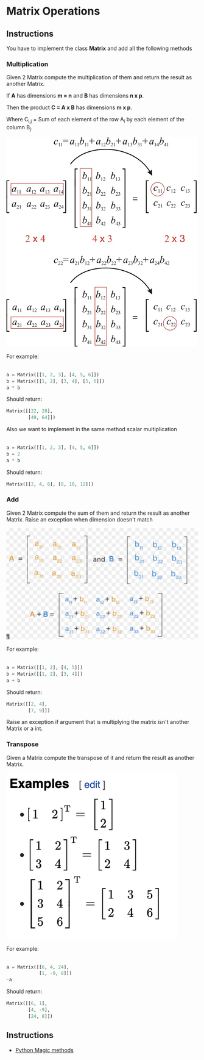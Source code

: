 # Matrix Operations

## Instructions

You have to implement the class **Matrix** and add all the following methods

### Multiplication

Given 2 Matrix compute the multiplication of them and return the result as another Matrix.

If **A** has dimensions **m × n** and **B** has dimensions **n x p**.

Then the product **C = A x B** has dimensions **m x p**.

Where C<sub>i,j</sub> = Sum of each element of the row A<sub>i</sub> by each element of the column B<sub>j</sub>.

![See](matrixmultiplication.jpeg)

For example:

```python

a = Matrix([[1, 2, 3], [4, 5, 6]])
b = Matrix([[1, 2], [3, 4], [5, 6]])
a * b
```

Should return:

```python
Matrix([[22, 28],
        [49, 64]])
```

Also we want to implement in the same method scalar multiplication

```python

a = Matrix([[1, 2, 3], [4, 5, 6]])
b = 2
a * b
```

Should return:

```python
Matrix([[2, 4, 6], [8, 10, 12]])
```

### Add

Given 2 Matrix compute the sum of them and return the result as another Matrix. Raise an exception when dimension doesn't match

![See](matrix-add.png)

For example:

```python

a = Matrix([[1, 2], [4, 5]])
b = Matrix([[1, 2], [3, 4]])
a + b
```

Should return:

```python
Matrix([[2, 4],
        [7, 9]])
```

Raise an exception if argument that is multiplying the matrix isn't another Matrix or a int.

### Transpose

Given a Matrix compute the transpose of it and return the result as another Matrix.

![See](transpose.png)

For example:

```python

a = Matrix([[6, 4, 24],
            [1, -9, 8]])
~a
```

Should return:

```python
Matrix([[6, 1],
        [4, -9],
        [24, 8]])
```

## Instructions

* [Python Magic methods](https://python-course.eu/oop/magic-methods.php) 
